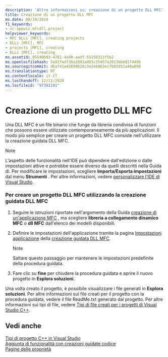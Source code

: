 ```yaml
---
description: 'Altre informazioni su: creazione di un progetto DLL MFC'
title: Creazione di un progetto DLL MFC
ms.date: 08/19/2019
f1_keywords:
- vc.appwiz.mfcdll.project
helpviewer_keywords:
- MFC DLLs [MFC], creating projects
- DLLs [MFC], MFC
- projects [MFC], creating
- DLLs [MFC], creating
ms.assetid: 05540b93-4781-4a90-aadf-55158313f5b2
ms.openlocfilehash: 5a91fadf38a2891ad93c35457a2013bbb81f449b
ms.sourcegitcommit: d6af41e42699628c3e2e6063ec7b03931a49a098
ms.translationtype: MT
ms.contentlocale: it-IT
ms.lasthandoff: 12/11/2020
ms.locfileid: "97301191"
---
```

# <a name="creating-an-mfc-dll-project"></a>Creazione di un progetto DLL MFC

Una DLL MFC è un file binario che funge da libreria condivisa di funzioni che possono essere utilizzate contemporaneamente da più applicazioni. Il modo più semplice per creare un progetto DLL MFC consiste nell'utilizzare la creazione guidata DLL MFC.

> [!NOTE]
> L'aspetto delle funzionalità nell'IDE può dipendere dall'edizione o dalle impostazioni attive e potrebbe essere diverso da quelli descritti nella Guida di. Per modificare le impostazioni, scegliere **Importa/Esporta impostazioni** dal menu **Strumenti** . Per altre informazioni, vedere [personalizzare l'IDE di Visual Studio](/visualstudio/ide/personalizing-the-visual-studio-ide).

### <a name="to-create-an-mfc-dll-project-using-the-mfc-dll-wizard"></a>Per creare un progetto DLL MFC utilizzando la creazione guidata DLL MFC

1. Seguire le istruzioni riportate nell'argomento della Guida [creazione di un'applicazione MFC](creating-an-mfc-application.md) , ma scegliere **libreria a collegamento dinamico MFC** o **dll MFC** dall'elenco dei modelli disponibili.

1. Definire le impostazioni dell'applicazione tramite la pagina [Impostazioni applicazione](../../mfc/reference/application-settings-mfc-dll-wizard.md) della [creazione guidata DLL MFC](../../mfc/reference/mfc-dll-wizard.md).

    > [!NOTE]
    >  Saltare questo passaggio per mantenere le impostazioni predefinite della procedura guidata.

1. Fare clic su **fine** per chiudere la procedura guidata e aprire il nuovo progetto in **Esplora soluzioni**.

Una volta creato il progetto, è possibile visualizzare i file generati in **Esplora soluzioni**. Per altre informazioni sui file creati per il progetto con la procedura guidata, vedere il file ReadMe.txt generato dal progetto. Per altre informazioni sui tipi di file, vedere [Tipi di file creati per i progetti di Visual Studio C++](../../build/reference/file-types-created-for-visual-cpp-projects.md).

## <a name="see-also"></a>Vedi anche

[Tipi di progetto C++ in Visual Studio](/visualstudio/debugger/debugging-preparation-visual-cpp-project-types)<br/>
[Aggiunta di funzionalità con creazioni guidate codice](../../ide/adding-functionality-with-code-wizards-cpp.md)<br/>
[Pagine delle proprietà](../../build/reference/property-pages-visual-cpp.md)
